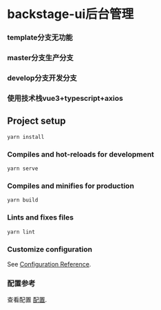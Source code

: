 # backstage-ui后台管理
### template分支无功能
### master分支生产分支
### develop分支开发分支
### 使用技术栈vue3+typescript+axios

## Project setup
```
yarn install
```

### Compiles and hot-reloads for development
```
yarn serve
```

### Compiles and minifies for production
```
yarn build
```

### Lints and fixes files
```
yarn lint
```

### Customize configuration
See [Configuration Reference](https://cli.vuejs.org/config/).

### 配置参考
查看配置 [配置](https://blog.csdn.net/weixin_49884775/article/details/121192055/).

